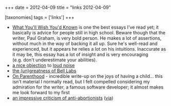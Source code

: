 +++
date = 2012-04-09
title = "links 2012-04-09"

[taxonomies]
tags = ['links']
+++

-   [What You'll Wish You'd Known] is one the best essays I've read
    yet; it basically is advice for people still in high school. Beware
    though that the writer, Paul Graham, is very bold person. He makes a
    lot of assertions, without much in the way of backing it all up.
    Sure he's well-read and experienced, but it appears he relies a lot
    on his intuitions. Inaccurate as it may be, this essay has a lot of
    insight and is very encouraging (e.g. don't underestimate your
    abilities).
-   [a nice objection] to [loud noise]
-   [the (un)greatness of Bell Labs]
-   [On Parenthood] - incredible write-up on the joys of having a
    child... this isn't material I normally read, but I felt compelled
    considering my admiration for the writer, a famous software
    developer; it almost makes me look forward to my first
-   [an impressive criticism of anti-abortionists] ([via])

  [What You'll Wish You'd Known]: http://paulgraham.com/hs.html
  [a nice objection]: http://www.mothercityliving.co.za/do-you-have-talents/#comment-21944
  [loud noise]: http://www.mothercityliving.co.za/do-you-have-talents/#comment-21943
  [the (un)greatness of Bell Labs]: http://gizmodo.com/5691604/how-ma-bell-shelved-the-future-for-60-years
  [On Parenthood]: http://www.codinghorror.com/blog/2011/10/on-parenthood.html
  [an impressive criticism of anti-abortionists]: http://reason.com/archives/2004/12/22/is-heaven-populated-chiefly-by
  [via]: http://commonsenseatheism.com/?p=8955#comment-43867
